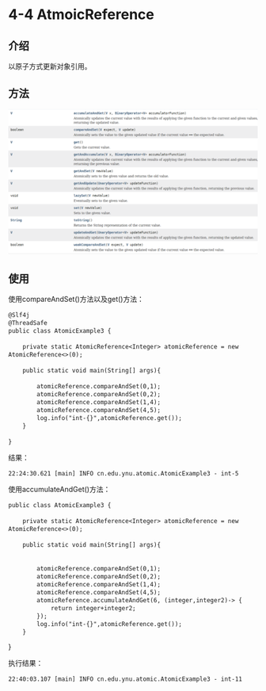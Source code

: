 # 4-4 AtmoicReference

## 介绍

以原子方式更新对象引用。

## 方法

![package_atomic_reference_method](images/package_atomic_reference_method.png)

## 使用

使用compareAndSet()方法以及get()方法：

    @Slf4j
    @ThreadSafe
    public class AtomicExample3 {

        private static AtomicReference<Integer> atomicReference = new AtomicReference<>(0);

        public static void main(String[] args){

            atomicReference.compareAndSet(0,1);
            atomicReference.compareAndSet(0,2);
            atomicReference.compareAndSet(1,4);
            atomicReference.compareAndSet(4,5);
            log.info("int-{}",atomicReference.get());
        }

    }


结果：

    22:24:30.621 [main] INFO cn.edu.ynu.atomic.AtomicExample3 - int-5

使用accumulateAndGet()方法：

    public class AtomicExample3 {

        private static AtomicReference<Integer> atomicReference = new AtomicReference<>(0);

        public static void main(String[] args){


            atomicReference.compareAndSet(0,1);
            atomicReference.compareAndSet(0,2);
            atomicReference.compareAndSet(1,4);
            atomicReference.compareAndSet(4,5);
            atomicReference.accumulateAndGet(6, (integer,integer2)-> {
                return integer+integer2;
            });
            log.info("int-{}",atomicReference.get());
        }

}

执行结果：

    22:40:03.107 [main] INFO cn.edu.ynu.atomic.AtomicExample3 - int-11


